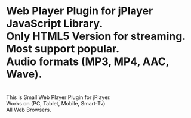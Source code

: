Web Player Plugin for jPlayer JavaScript Library.
</br>
Only HTML5 Version for streaming.
</br>
Most support popular.
</br>
Audio formats (MP3, MP4, AAC, Wave).
====================================
</br>
This is Small Web Player Plugin for jPlayer.
</br>
Works on (PC, Tablet, Mobile, Smart-Tv)
</br>
All Web Browsers.
